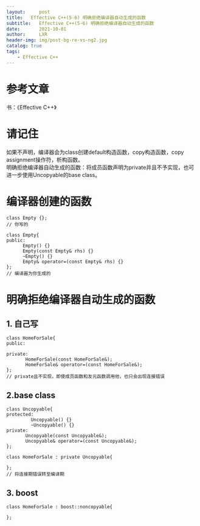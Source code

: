 ```yaml
---
layout:     post
title:   Effective C++(5-6) 明确拒绝编译器自动生成的函数
subtitle:   Effective C++(5-6) 明确拒绝编译器自动生成的函数
date:       2021-10-01
author:     LXR
header-img: img/post-bg-re-vs-ng2.jpg
catalog: true
tags:
    - Effective C++
---
```


# 参考文章
书：《Effective C++》

# 请记住
如果不声明，编译器会为class创建default构造函数，copy构造函数，copy assignment操作符，析构函数。  
明确拒绝编译器自动生成的函数：将成员函数声明为private并且不予实现，也可进一步使用Uncopyable的base class。 

# 编译器创建的函数
```
class Empty {};
// 你写的

class Empty{
public:
      Empty() {}
      Empty(const Empty& rhs) {}
      ~Empty() {}
      Empty& operator=(const Empty& rhs) {}
};
// 编译器为你生成的
```
# 明确拒绝编译器自动生成的函数
## 1. 自己写
```
class HomeForSale{
public:

private:
       HomeForSale(const HomeForSale&);
       HomeForSale& operator=(const HomeForSale&);
};
// private且不实现，即使成员函数和友元函数调用他，也只会出现连接错误
```

## 2.base class
```
class Uncopyable{
protected:
         Uncopyable() {}
         ~Uncopyable() {}
private:
       Uncopyable(const Uncopyable&);
       Uncopyable& operator=(const Uncopyable&);
};

class HomeForSale : private Uncopyable{

};
// 将连接期错误转至编译期
```

## 3. boost
```
class HomeForSale : boost::noncopyable{

};
```
